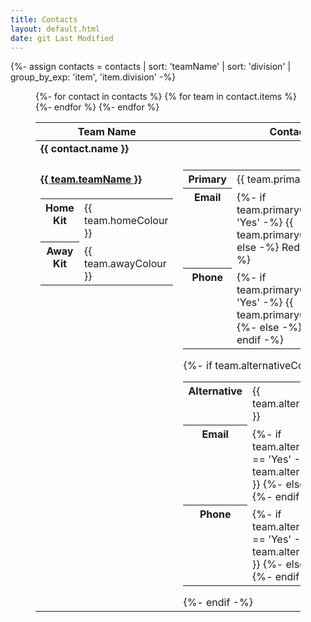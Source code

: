 ```yaml
---
title: Contacts
layout: default.html
date: git Last Modified
---
```


{%- assign contacts = contacts | sort: 'teamName' | sort: 'division' | group_by_exp: 'item', 'item.division' -%}

<style>
	tr {
		vertical-align: baseline;
	}
</style>


<figure>
	<table>
		<thead>
			<tr>
				<th>Team Name</th>
				<th>Contacts</th>
				<th>Venue</th>
			</tr>
		</thead>
		<tbody>
			{%- for contact in contacts %}
				<tr><td colspan="3"><b>{{ contact.name }}</b></td></tr>
				{% for team in contact.items %}
					<tr id="{{ team.teamName | slug }}">
						<td>
							<h4><a href="#{{ team.teamName | slug }}">{{ team.teamName }}</a></h4>
							<table>
								<tbody>
									<tr>
										<th>Home Kit</th>
										<td>{{ team.homeColour }}</td>
									</tr>
									<tr>
										<th>Away Kit</th>
										<td>{{ team.awayColour }}</td>
									</tr>
								</tbody>
							</table>
						</td>
						<td>
							<table>
								<tbody>
									<tr>
										<th>Primary</th>
										<td>{{ team.primaryContactName }}</td>
									</tr>
									<tr>
										<th>Email</th>
										<td>
											{%- if team.primaryContactShare == 'Yes' -%}
												{{ team.primaryContactEmail }}
											{%- else -%}
												Redacted
											{%- endif -%}
										</td>
									</tr>
									<tr>
										<th>Phone</th>
										<td>
											{%- if team.primaryContactShare == 'Yes' -%}
												{{ team.primaryContactPhone }}
											{%- else -%}
												Redacted
											{%- endif -%}
										</td>
									</tr>
								</tbody>
							</table>
							{%- if team.alternativeContactName != '' -%}
							<table>
								<tbody>
									<tr>
										<th>Alternative</th>
										<td>{{ team.alternativeContactName }}</td>
									</tr>
									<tr>
										<th>Email</th>
										<td>
											{%- if team.alternativeContactShare == 'Yes' -%}
												{{ team.alternativeContactEmail }}
											{%- else -%}
												Redacted
											{%- endif -%}
										</td>
									</tr>
									<tr>
										<th>Phone</th>
										<td>
											{%- if team.alternativeContactShare == 'Yes' -%}
												{{ team.alternativeContactPhone }}
											{%- else -%}
												Redacted
											{%- endif -%}
										</td>
									</tr>
								</tbody>
							</table>
							{%- endif -%}
						</td>
						<td>
							<table>
								<tbody>
									<tr>
										<th>Game Day</th>
										<td>{{ team.gameDay }}</td>
									</tr>
									<tr>
										<th>Tipoff</th>
										<td>{{ team.tipoff }}</td>
									</tr>
									<tr>
										<th>Venue</th>
										<td>{{ team.homeVenue | replace: ",", "<br>" }}</td>
									</tr>
									<tr>
										<th>Free Parking</th>
										<td>{{ team.freeParking }}</td>
									</tr>
									{%- if team.freeParking == 'No'-%}
										<tr>
											<th>Parking Notes</th>
											<td>{{ team.parkingNotes }}</td>
										</tr>
									{%- endif -%}
								</tbody>
							</table>
						</td>
					</tr>
				{%- endfor %}
			{%- endfor %}
		</tbody>
	</table>
</figure>


